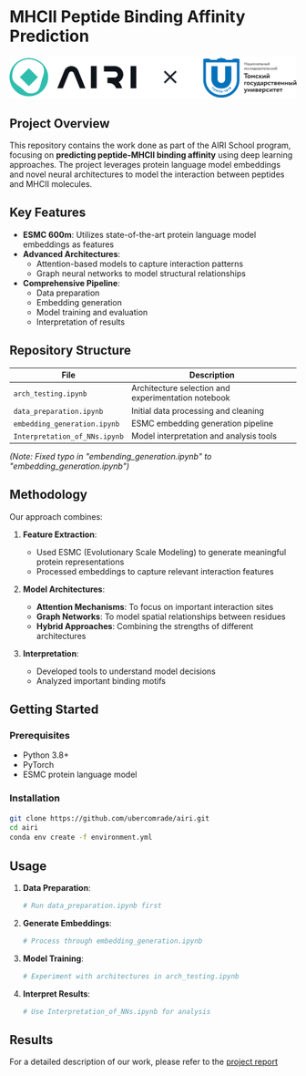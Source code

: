 # MHCII Peptide Binding Affinity Prediction

![AIRI School Logo](logo.png) 

## Project Overview

This repository contains the work done as part of the AIRI School program, focusing on **predicting peptide-MHCII binding affinity** using deep learning approaches. The project leverages protein language model embeddings and novel neural architectures to model the interaction between peptides and MHCII molecules.

## Key Features

- **ESMC 600m**: Utilizes state-of-the-art protein language model embeddings as features
- **Advanced Architectures**:
  - Attention-based models to capture interaction patterns
  - Graph neural networks to model structural relationships
- **Comprehensive Pipeline**:
  - Data preparation
  - Embedding generation
  - Model training and evaluation
  - Interpretation of results

## Repository Structure

| File | Description |
|------|-------------|
| `arch_testing.ipynb` | Architecture selection and experimentation notebook |
| `data_preparation.ipynb` | Initial data processing and cleaning |
| `embedding_generation.ipynb` | ESMС embedding generation pipeline |
| `Interpretation_of_NNs.ipynb` | Model interpretation and analysis tools |

*(Note: Fixed typo in "embending_generation.ipynb" to "embedding_generation.ipynb")*

## Methodology

Our approach combines:

1. **Feature Extraction**:
   - Used ESMC (Evolutionary Scale Modeling) to generate meaningful protein representations
   - Processed embeddings to capture relevant interaction features

2. **Model Architectures**:
   - **Attention Mechanisms**: To focus on important interaction sites
   - **Graph Networks**: To model spatial relationships between residues
   - **Hybrid Approaches**: Combining the strengths of different architectures

3. **Interpretation**:
   - Developed tools to understand model decisions
   - Analyzed important binding motifs

## Getting Started

### Prerequisites

- Python 3.8+
- PyTorch
- ESMC protein language model

### Installation

```bash
git clone https://github.com/ubercomrade/airi.git
cd airi
conda env create -f environment.yml
```

## Usage

1. **Data Preparation**:
   ```python
   # Run data_preparation.ipynb first
   ```

2. **Generate Embeddings**:
   ```python
   # Process through embedding_generation.ipynb
   ```

3. **Model Training**:
   ```python
   # Experiment with architectures in arch_testing.ipynb
   ```

4. **Interpret Results**:
   ```python
   # Use Interpretation_of_NNs.ipynb for analysis
   ```

## Results

For a detailed description of our work, please refer to the [project report](Team_14_2__Prediction_of_peptide_MHC_interaction_affinity-3.pdf)
